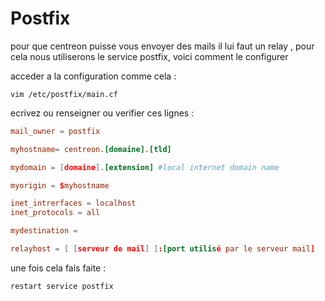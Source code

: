 # Postfix

pour que centreon puisse vous envoyer des mails il lui faut un relay ,
pour cela nous utiliserons le service postfix, voici comment le configurer

acceder a la configuration comme cela :

```Shell
vim /etc/postfix/main.cf
```

ecrivez ou renseigner ou verifier ces lignes :


```cf
mail_owner = postfix

myhostname= centreon.[domaine].[tld]

mydomain = [domaine].[extension] #local internet domain name

myorigin = $myhostname

inet_intrerfaces = localhost
inet_protocols = all

mydestination = 

relayhost = [ [serveur de mail] ]:[port utilisé par le serveur mail]
```

une fois cela fais faite :

```Shell
restart service postfix
```
